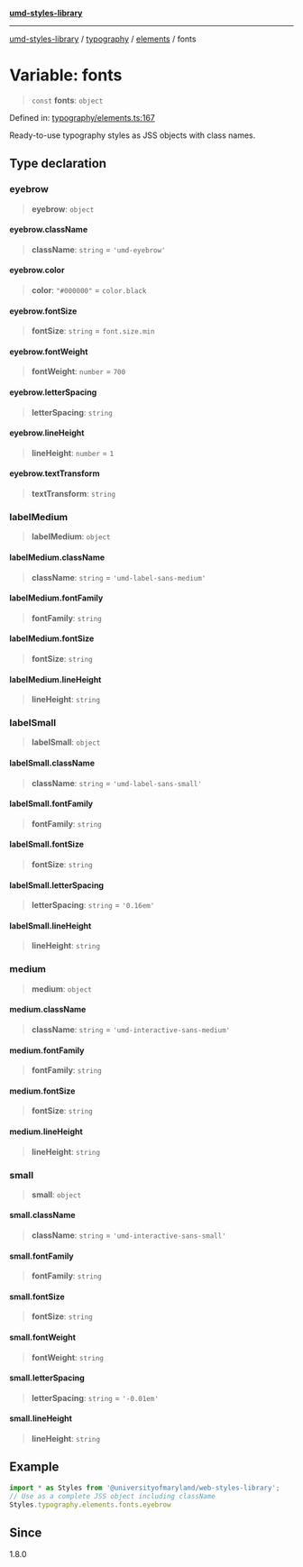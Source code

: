 [**umd-styles-library**](../../../../README.md)

***

[umd-styles-library](../../../../modules.md) / [typography](../../../README.md) / [elements](../README.md) / fonts

# Variable: fonts

> `const` **fonts**: `object`

Defined in: [typography/elements.ts:167](https://github.com/UMD-Digital/design-system/blob/ed6189804bf5f4c4fcbe5325b54aac33ac48d614/packages/styles/source/typography/elements.ts#L167)

Ready-to-use typography styles as JSS objects with class names.

## Type declaration

### eyebrow

> **eyebrow**: `object`

#### eyebrow.className

> **className**: `string` = `'umd-eyebrow'`

#### eyebrow.color

> **color**: `"#000000"` = `color.black`

#### eyebrow.fontSize

> **fontSize**: `string` = `font.size.min`

#### eyebrow.fontWeight

> **fontWeight**: `number` = `700`

#### eyebrow.letterSpacing

> **letterSpacing**: `string`

#### eyebrow.lineHeight

> **lineHeight**: `number` = `1`

#### eyebrow.textTransform

> **textTransform**: `string`

### labelMedium

> **labelMedium**: `object`

#### labelMedium.className

> **className**: `string` = `'umd-label-sans-medium'`

#### labelMedium.fontFamily

> **fontFamily**: `string`

#### labelMedium.fontSize

> **fontSize**: `string`

#### labelMedium.lineHeight

> **lineHeight**: `string`

### labelSmall

> **labelSmall**: `object`

#### labelSmall.className

> **className**: `string` = `'umd-label-sans-small'`

#### labelSmall.fontFamily

> **fontFamily**: `string`

#### labelSmall.fontSize

> **fontSize**: `string`

#### labelSmall.letterSpacing

> **letterSpacing**: `string` = `'0.16em'`

#### labelSmall.lineHeight

> **lineHeight**: `string`

### medium

> **medium**: `object`

#### medium.className

> **className**: `string` = `'umd-interactive-sans-medium'`

#### medium.fontFamily

> **fontFamily**: `string`

#### medium.fontSize

> **fontSize**: `string`

#### medium.lineHeight

> **lineHeight**: `string`

### small

> **small**: `object`

#### small.className

> **className**: `string` = `'umd-interactive-sans-small'`

#### small.fontFamily

> **fontFamily**: `string`

#### small.fontSize

> **fontSize**: `string`

#### small.fontWeight

> **fontWeight**: `string`

#### small.letterSpacing

> **letterSpacing**: `string` = `'-0.01em'`

#### small.lineHeight

> **lineHeight**: `string`

## Example

```typescript
import * as Styles from '@universityofmaryland/web-styles-library';
// Use as a complete JSS object including className
Styles.typography.elements.fonts.eyebrow
```

## Since

1.8.0
